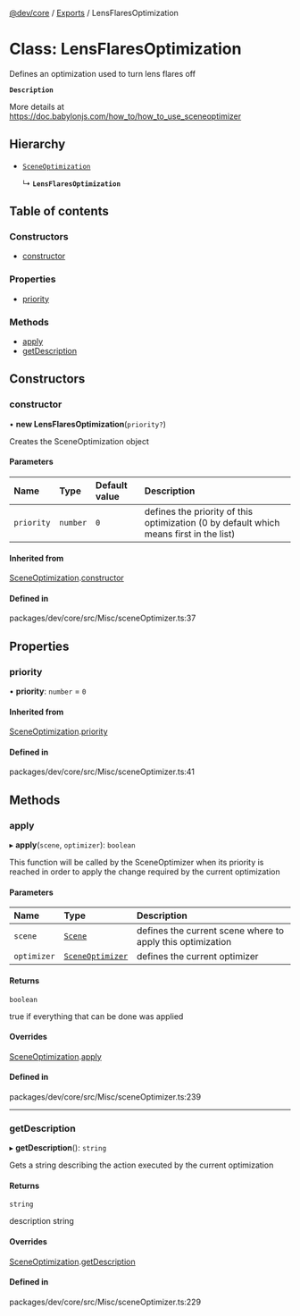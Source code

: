 [@dev/core](../README.md) / [Exports](../modules.md) / LensFlaresOptimization

# Class: LensFlaresOptimization

Defines an optimization used to turn lens flares off

**`Description`**

More details at https://doc.babylonjs.com/how_to/how_to_use_sceneoptimizer

## Hierarchy

- [`SceneOptimization`](SceneOptimization.md)

  ↳ **`LensFlaresOptimization`**

## Table of contents

### Constructors

- [constructor](LensFlaresOptimization.md#constructor)

### Properties

- [priority](LensFlaresOptimization.md#priority)

### Methods

- [apply](LensFlaresOptimization.md#apply)
- [getDescription](LensFlaresOptimization.md#getdescription)

## Constructors

### constructor

• **new LensFlaresOptimization**(`priority?`)

Creates the SceneOptimization object

#### Parameters

| Name | Type | Default value | Description |
| :------ | :------ | :------ | :------ |
| `priority` | `number` | `0` | defines the priority of this optimization (0 by default which means first in the list) |

#### Inherited from

[SceneOptimization](SceneOptimization.md).[constructor](SceneOptimization.md#constructor)

#### Defined in

packages/dev/core/src/Misc/sceneOptimizer.ts:37

## Properties

### priority

• **priority**: `number` = `0`

#### Inherited from

[SceneOptimization](SceneOptimization.md).[priority](SceneOptimization.md#priority)

#### Defined in

packages/dev/core/src/Misc/sceneOptimizer.ts:41

## Methods

### apply

▸ **apply**(`scene`, `optimizer`): `boolean`

This function will be called by the SceneOptimizer when its priority is reached in order to apply the change required by the current optimization

#### Parameters

| Name | Type | Description |
| :------ | :------ | :------ |
| `scene` | [`Scene`](Scene.md) | defines the current scene where to apply this optimization |
| `optimizer` | [`SceneOptimizer`](SceneOptimizer.md) | defines the current optimizer |

#### Returns

`boolean`

true if everything that can be done was applied

#### Overrides

[SceneOptimization](SceneOptimization.md).[apply](SceneOptimization.md#apply)

#### Defined in

packages/dev/core/src/Misc/sceneOptimizer.ts:239

___

### getDescription

▸ **getDescription**(): `string`

Gets a string describing the action executed by the current optimization

#### Returns

`string`

description string

#### Overrides

[SceneOptimization](SceneOptimization.md).[getDescription](SceneOptimization.md#getdescription)

#### Defined in

packages/dev/core/src/Misc/sceneOptimizer.ts:229
